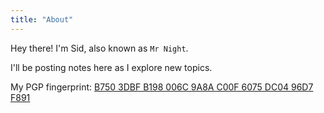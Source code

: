 ```yaml
---
title: "About"
---
```


Hey there! I'm Sid, also known as `Mr Night`.

I'll be posting notes here as I explore new topics.

My PGP fingerprint: [B750 3DBF B198 006C 9A8A C00F 6075 DC04 96D7 F891
](https://gist.githubusercontent.com/0xMrNight/019cf32afcc0e6adb6bba6c571c2f820/raw/1ba2d68907b91be9d55738c6622fc24780c166a1/pgp_key.asc)
